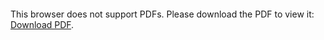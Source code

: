<object data="https://www.google.com/url?sa=t&rct=j&q=&esrc=s&source=web&cd=&cad=rja&uact=8&ved=2ahUKEwiMgqK80rfzAhXuGLkGHbz2Bg4QFnoECAMQAQ&url=http%3A%2F%2Fole.uff.br%2Fwp-content%2Fuploads%2Fsites%2F419%2F2019%2F04%2FECG-Manual-Pr%25C3%25A1tico-de-Eletrocardiograma-HCor.pdf&usg=AOvVaw1Qclffp55PcfAZqaKyf_Yu" type="application/pdf" width="700px" height="700px">
    <embed src="https://www.google.com/url?sa=t&rct=j&q=&esrc=s&source=web&cd=&cad=rja&uact=8&ved=2ahUKEwiMgqK80rfzAhXuGLkGHbz2Bg4QFnoECAMQAQ&url=http%3A%2F%2Fole.uff.br%2Fwp-content%2Fuploads%2Fsites%2F419%2F2019%2F04%2FECG-Manual-Pr%25C3%25A1tico-de-Eletrocardiograma-HCor.pdf&usg=AOvVaw1Qclffp55PcfAZqaKyf_Yu">
        <p>This browser does not support PDFs. Please download the PDF to view it: <a href="https://www.google.com/url?sa=t&rct=j&q=&esrc=s&source=web&cd=&cad=rja&uact=8&ved=2ahUKEwiMgqK80rfzAhXuGLkGHbz2Bg4QFnoECAMQAQ&url=http%3A%2F%2Fole.uff.br%2Fwp-content%2Fuploads%2Fsites%2F419%2F2019%2F04%2FECG-Manual-Pr%25C3%25A1tico-de-Eletrocardiograma-HCor.pdf&usg=AOvVaw1Qclffp55PcfAZqaKyf_Yu">Download PDF</a>.</p>
    </embed>
</object>